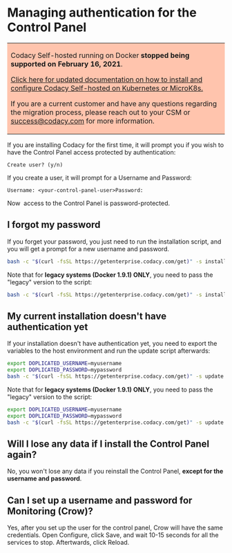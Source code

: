 # Managing authentication for the Control Panel

<table>
  <tbody>
    <tr>
      <td style="background-color: #ffc4ad;">
        <p>
          Codacy Self-hosted running on Docker <strong>stopped being supported on February 16, 2021</strong>.
        </p>
        <p>
          <a href="/chart/" target="_self">Click here for updated documentation on how to install and configure Codacy Self-hosted on Kubernetes or MicroK8s.</a>
        </p>
        <p>
          If you are a current customer and have any questions regarding the migration process, please reach out to your CSM or <a href="mailto:success@codacy.com" target="_blank">success@codacy.com</a> for more information.
        </p>
      </td>
    </tr>
  </tbody>
</table>

If you are installing Codacy for the first time, it will prompt you if you wish to have the Control Panel access protected by authentication:

`Create user? (y/n)`

If you create a user, it will prompt for a Username and Password:

`Username: <your-control-panel-user>Password:`

Now  access to the Control Panel is password-protected.

## I forgot my password

If you forget your password, you just need to run the installation script, and you will get a prompt for a new username and password.

```sh
bash -c "$(curl -fsSL https://getenterprise.codacy.com/get)" -s install
```

Note that for **legacy systems (Docker 1.9.1) ONLY**, you need to pass the "legacy" version to the script:

```sh
bash -c "$(curl -fsSL https://getenterprise.codacy.com/get)" -s install $HOME "legacy"
```

## My current installation doesn't have authentication yet

If your installation doesn't have authentication yet, you need to export the variables to the host environment and run the update script afterwards:

```sh
export DOPLICATED_USERNAME=myusername
export DOPLICATED_PASSWORD=mypassword
bash -c "$(curl -fsSL https://getenterprise.codacy.com/get)" -s update
```

Note that for **legacy systems (Docker 1.9.1) ONLY**, you need to pass the "legacy" version to the script:

```sh
export DOPLICATED_USERNAME=myusername
export DOPLICATED_PASSWORD=mypassword
bash -c "$(curl -fsSL https://getenterprise.codacy.com/get)" -s update $HOME "legacy"
```

## Will I lose any data if I install the Control Panel again?

No, you won't lose any data if you reinstall the Control Panel, **except for the username and password**.

## Can I set up a username and password for Monitoring (Crow)?

Yes, after you set up the user for the control panel, Crow will have the same credentials. Open Configure, click Save, and wait 10-15 seconds for all the services to stop. Aftertwards, click Reload.
